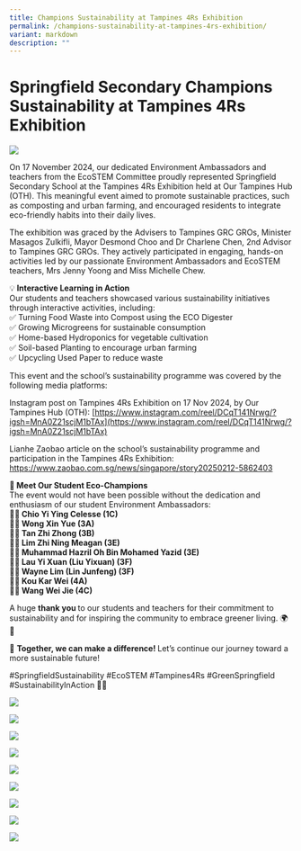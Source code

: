 ```yaml
---
title: Champions Sustainability at Tampines 4Rs Exhibition
permalink: /champions-sustainability-at-tampines-4rs-exhibition/
variant: markdown
description: ""
---
```

# **Springfield Secondary Champions Sustainability at Tampines 4Rs Exhibition**

![](/images/sus1.png)

On 17 November 2024, our dedicated Environment Ambassadors and teachers from the EcoSTEM Committee proudly represented Springfield Secondary School at the Tampines 4Rs Exhibition held at Our Tampines Hub (OTH). This meaningful event aimed to promote sustainable practices, such as composting and urban farming, and encouraged residents to integrate eco-friendly habits into their daily lives.

The exhibition was graced by the Advisers to Tampines GRC GROs, Minister Masagos Zulkifli, Mayor Desmond Choo and Dr Charlene Chen, 2nd Advisor to Tampines GRC GROs. They actively participated in engaging, hands-on activities led by our passionate Environment Ambassadors and EcoSTEM teachers, Mrs Jenny Yoong and Miss Michelle Chew.

💡<b> Interactive Learning in Action </b><br>
Our students and teachers showcased various sustainability initiatives through interactive activities, including:<br>
✅ Turning Food Waste into Compost using the ECO Digester<br>
✅ Growing Microgreens for sustainable consumption<br>
✅ Home-based Hydroponics for vegetable cultivation<br>
✅ Soil-based Planting to encourage urban farming<br>
✅ Upcycling Used Paper to reduce waste<br>

This event and the school’s sustainability programme was covered by the following media platforms:

Instagram post on Tampines 4Rs Exhibition on 17 Nov  2024, by Our Tampines Hub (OTH): 
[https://www.instagram.com/reel/DCqT141Nrwg/?igsh=MnA0Z21scjM1bTAx](https://www.instagram.com/reel/DCqT141Nrwg/?igsh=MnA0Z21scjM1bTAx)

Lianhe Zaobao article on the school’s sustainability programme and participation in the Tampines 4Rs Exhibition: [https://www.zaobao.com.sg/news/singapore/story20250212-5862403 ](https://www.zaobao.com.sg/news/singapore/story20250212-5862403)

💚<b> Meet Our Student Eco-Champions</b><br>
The event would not have been possible without the dedication and enthusiasm of our student Environment Ambassadors:<br>
👩‍🎓<b> Chio Yi Ying Celesse (1C)<br>
👩‍🎓 Wong Xin Yue (3A)<br>
👨‍🎓 Tan Zhi Zhong (3B)<br>
👩‍🎓 Lim Zhi Ning Meagan (3E)<br>
👨‍🎓 Muhammad Hazril Oh Bin Mohamed Yazid (3E)<br>
👩‍🎓 Lau Yi Xuan (Liu Yixuan) (3F)<br>
👨‍🎓 Wayne Lim (Lin Junfeng) (3F)<br>
👨‍🎓 Kou Kar Wei (4A)<br>
👨‍🎓 Wang Wei Jie (4C)</b>

A huge <b>thank you </b>to our students and teachers for their commitment to sustainability and for inspiring the community to embrace greener living. 🌍🌱

🔗 <b>Together, we can make a difference! </b>Let’s continue our journey toward a more sustainable future!

#SpringfieldSustainability #EcoSTEM #Tampines4Rs #GreenSpringfield #SustainabilityInAction 🌿✨

![](/images/sus2.png)

![](/images/sus3.png)

![](/images/sus4.png)

![](/images/sus5.png)

![](/images/sus6.png)

![](/images/sus7.png)

![](/images/sus8.png)

![](/images/sus9.jpg)

![](/images/sus10.png)